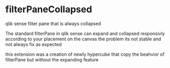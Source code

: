 # filterPaneCollapsed
qlik sense filter pane that is always collapsed

The standard filterPane in qlik sense can expand and collapsed responsivly according to your placement on the canvas
the problem its not stable and not always fix as expected

this extension was a creation of newly hypercube that copy the beahvior of filterPane but without the expanding feature
